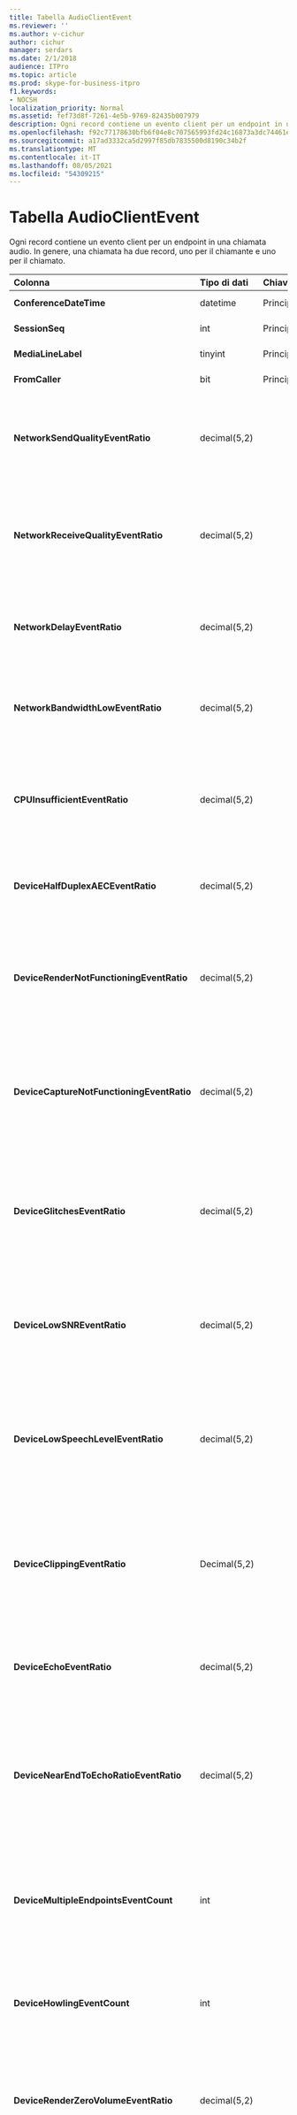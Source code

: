 ```yaml
---
title: Tabella AudioClientEvent
ms.reviewer: ''
ms.author: v-cichur
author: cichur
manager: serdars
ms.date: 2/1/2018
audience: ITPro
ms.topic: article
ms.prod: skype-for-business-itpro
f1.keywords:
- NOCSH
localization_priority: Normal
ms.assetid: fef73d8f-7261-4e5b-9769-82435b007979
description: Ogni record contiene un evento client per un endpoint in una chiamata audio. In genere, una chiamata ha due record, uno per il chiamante e uno per il chiamato.
ms.openlocfilehash: f92c77178630bfb6f04e8c707565993fd24c16873a3dc74461eee0ba11884599
ms.sourcegitcommit: a17ad3332ca5d2997f85db7835500d8190c34b2f
ms.translationtype: MT
ms.contentlocale: it-IT
ms.lasthandoff: 08/05/2021
ms.locfileid: "54309215"
---
```

# <a name="audioclientevent-table"></a>Tabella AudioClientEvent
 
Ogni record contiene un evento client per un endpoint in una chiamata audio. In genere, una chiamata ha due record, uno per il chiamante e uno per il chiamato.
  
|**Colonna**|**Tipo di dati**|**Chiave/indice**|**Dettagli**|
|:-----|:-----|:-----|:-----|
|**ConferenceDateTime** <br/> |datetime  <br/> |Principale  <br/> |Riferimento dalla [tabella MediaLine](medialine-0.md).  <br/> |
|**SessionSeq** <br/> |int  <br/> |Principale  <br/> |Riferimento dalla [tabella MediaLine](medialine-0.md).  <br/> |
|**MediaLineLabel** <br/> |tinyint  <br/> |Principale  <br/> |Riferimento dalla [tabella MediaLine](medialine-0.md).  <br/> |
|**FromCaller** <br/> |bit  <br/> |Principale  <br/> |0: dati del chiamato  <br/> 1: Dati del chiamante  <br/> |
|**NetworkSendQualityEventRatio** <br/> |decimal(5,2)  <br/> | <br/> |Percentuale della sessione in cui è stato generato l'evento NetworkSendQuality per lo stato "Bad".  <br/> La qualità della rete in termini di instabilità o perdita di pacchetti è grave e influisce sulla qualità dell'audio inviato.  <br/> |
|**NetworkReceiveQualityEventRatio** <br/> |decimal(5,2)  <br/> | <br/> |Percentuale della sessione in cui è stato generato l'evento ReceiveSendQuality per lo stato "Bad".  <br/> La qualità della rete in termini di instabilità o perdita di pacchetti è grave e influisce sulla qualità dell'audio ricevuto.  <br/> |
|**NetworkDelayEventRatio** <br/> |decimal(5,2)  <br/> | <br/> |Percentuale della sessione in cui è stato generato l'evento Delay per lo stato "Bad". La latenza di rete è grave e influisce sull'esperienza impedendo la comunicazione interattiva  <br/> |
|**NetworkBandwidthLowEventRatio** <br/> |decimal(5,2)  <br/> | <br/> |Percentuale della sessione in cui è stato generato l'evento LowBandwidth per lo stato "Bad". La larghezza di banda disponibile non è sufficiente per un'esperienza vocale accettabile.  <br/> |
|**CPUInsufficientEventRatio** <br/> |decimal(5,2)  <br/> | <br/> |Percentuale della sessione in cui è stato generato l'evento CPU insufficiente per lo stato "Non valido". I cicli di CPU non sono sufficienti per l'elaborazione con le modalità e le applicazioni correnti in uso. Ciò causa distorsioni con il canale audio.  <br/> |
|**DeviceHalfDuplexAECEventRatio** <br/> |decimal(5,2)  <br/> | <br/> |Percentuale della sessione in cui è stato generato l'evento DeviceHalfDuplexAEC per lo stato "Bad". Per evitare l'eco, il sistema ha inserito half duplex.  <br/> |
|**DeviceRenderNotFunctioningEventRatio** <br/> |decimal(5,2)  <br/> | <br/> |Percentuale della sessione in cui è stato generato l'evento DeviceRenderNotFunctioning per lo stato "Bad". Il dispositivo di rendering attualmente utilizzato per la sessione non funziona correttamente. Ciò può causare problemi audio unidireli.  <br/> |
|**DeviceCaptureNotFunctioningEventRatio** <br/> |decimal(5,2)  <br/> | <br/> |Percentuale della sessione in cui è stato generato l'evento DeviceCaptureNotFunctioning per lo stato "Bad". Il dispositivo di acquisizione attualmente in uso per la sessione non funziona correttamente. Ciò può causare problemi audio unidireli.  <br/> |
|**DeviceGlitchesEventRatio** <br/> |decimal(5,2)  <br/> | <br/> |Percentuale della sessione in cui è stato generato l'evento DeviceGlitches per lo stato "Bad". Il rendering dell'audio causa gravi problemi che causano distorsioni. Questi problemi possono essere causati da problemi del driver, chiamate di procedura differita (DPC) storm (driver) e utilizzo elevato della CPU.  <br/> |
|**DeviceLowSNREventRatio** <br/> |decimal(5,2)  <br/> | <br/> |Percentuale della sessione in cui è stato generato l'evento DeviceLowSNR per lo stato "Bad". La qualità di acquisizione è molto scarsa, molto rumorosa o l'utente sta parlando troppo lontano dal microfono. Ciò causerà distorsioni.  <br/> |
|**DeviceLowSpeechLevelEventRatio** <br/> |decimal(5,2)  <br/> | <br/> |Percentuale della sessione in cui è stato generato l'evento DeviceLowSpeechLevel per lo stato "Bad". Il livello di sintesi vocale dell'utente è troppo basso e il sistema non può aumentarlo ulteriormente. Ciò può causare distorsioni o essere percepito come audio unidirevi.  <br/> |
|**DeviceClippingEventRatio** <br/> |Decimal(5,2)  <br/> | <br/> |Percentuale della sessione in cui è stato generato l'evento DeviceClipping per lo stato "Bad".  <br/> Quando il riconoscimento vocale near-end ritaglia il microfono, l'estremità finale sente la distorsione dovuta al ritaglio. È importante evitare il ritaglio del microfono near-end.  <br/> |
|**DeviceEchoEventRatio** <br/> |decimal(5,2)  <br/> | <br/> |Percentuale della sessione in cui è stato generato l'evento DeviceEchoEvent per lo stato "Bad". Il dispositivo o la configurazione causa eco oltre la capacità del sistema di compensare.  <br/> |
|**DeviceNearEndToEchoRatioEventRatio** <br/> |decimal(5,2)  <br/> | <br/> |Percentuale della sessione in cui è stato generato l'evento DeviceNearEndToEchoRatio per lo stato "Bad". La voce dell'utente è troppo bassa rispetto all'eco acquisita che influisce sull'esperienza degli utenti perché limita la facilità di interruzione di un utente. Ridurre il volume degli altoparlanti, avvicinare il microfono al relatore.  <br/> |
|**DeviceMultipleEndpointsEventCount** <br/> |int  <br/> ||Numero di volte in cui durante la sessione è stato generato l'evento DeviceMultipleEndpoints per lo stato "Bad". Sono stati rilevati più endpoint audio nella stessa sessione e il sistema ha compensato riducendo il volume di rendering.  <br/> |
|**DeviceHowlingEventCount** <br/> |int  <br/> | <br/> |Numero di volte in cui durante la sessione è stato generato l'evento DeviceHowlingEvent per lo stato "Bad". Rilevato loop di feedback audio (causato da più endpoint che condividono il percorso audio).  <br/> |
|**DeviceRenderZeroVolumeEventRatio** <br/> |decimal(5,2)  <br/> ||Percentuale della sessione in cui è stato generato l'evento DeviceRenderZeroVolume per lo stato "Bad". Il dispositivo di rendering è stato impostato su volume zero.  <br/> Questa colonna è stata introdotta in Microsoft Lync Server 2013.  <br/> |
|**DeviceRenderMuteEventRatio** <br/> |decimal(5,2)  <br/> ||Percentuale della sessione in cui è stato generato l'evento DeviceRenderMute per lo stato "Bad". Il dispositivo di rendering è stato disattivato.  <br/> Questa colonna è stata introdotta in Microsoft Lync Server 2013.  <br/> |
   

